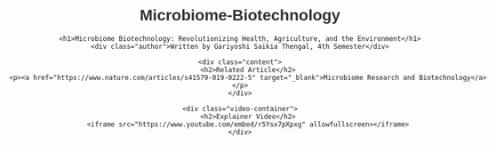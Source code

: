 # Microbiome-Biotechnology
<!DOCTYPE html>
<html lang="en">
<head>
    <meta charset="UTF-8">
    <meta name="viewport" content="width=device-width, initial-scale=1.0">
    <title>Microbiome Biotechnology: Revolutionizing Health, Agriculture, and the Environment</title>
    <style>
        body {
            font-family: Arial, sans-serif;
            margin: 20px auto;
            padding: 20px;
            max-width: 900px;
            text-align: center;
        }
        h1 { 
            color: #333; 
            font-size: 28px; 
        }
        .author {
            font-size: 18px;
            color: #555;
            font-weight: bold;
            margin-top: 5px;
            padding: 10px;
            background: #f0f0f0;
            display: inline-block;
            border-radius: 5px;
        }
        .content {
            margin-top: 20px;
        }
        .video-container {
            margin-top: 30px;
        }
        iframe {
            width: 100%;
            height: 400px;
            border: none;
        }
    </style>
</head>
<body>

    <h1>Microbiome Biotechnology: Revolutionizing Health, Agriculture, and the Environment</h1>
    <div class="author">Written by Gariyoshi Saikia Thengal, 4th Semester</div>

    <div class="content">
        <h2>Related Article</h2>
        <p><a href="https://www.nature.com/articles/s41579-019-0222-5" target="_blank">Microbiome Research and Biotechnology</a></p>
    </div>

    <div class="video-container">
        <h2>Explainer Video</h2>
        <iframe src="https://www.youtube.com/embed/r5Ysx7pXpxg" allowfullscreen></iframe>
    </div>

</body>
</html>
